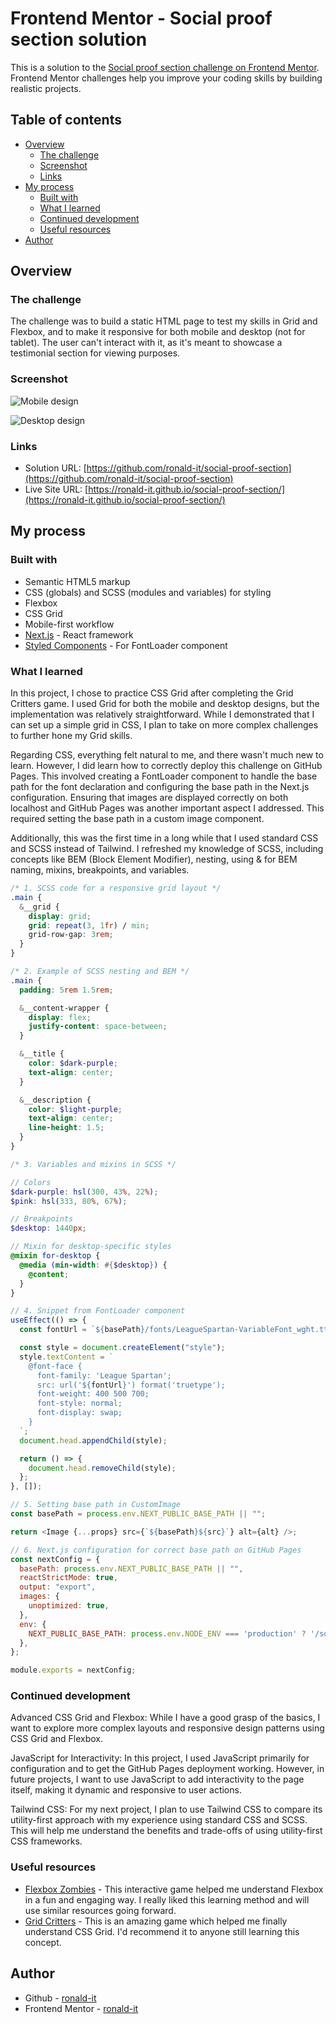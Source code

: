 # Frontend Mentor - Social proof section solution

This is a solution to the [Social proof section challenge on Frontend Mentor](https://www.frontendmentor.io/challenges/social-proof-section-6e0qTv_bA). Frontend Mentor challenges help you improve your coding skills by building realistic projects. 

## Table of contents

- [Overview](#overview)
  - [The challenge](#the-challenge)
  - [Screenshot](#screenshot)
  - [Links](#links)
- [My process](#my-process)
  - [Built with](#built-with)
  - [What I learned](#what-i-learned)
  - [Continued development](#continued-development)
  - [Useful resources](#useful-resources)
- [Author](#author)

## Overview

### The challenge

The challenge was to build a static HTML page to test my skills in Grid and Flexbox, and to make it responsive for both mobile and desktop (not for tablet). The user can't interact with it, as it's meant to showcase a testimonial section for viewing purposes.

### Screenshot

![Mobile design](/public/images/social-proof-section-mobile.png)

![Desktop design](/public/images/social-proof-section-desktop.png)

### Links

- Solution URL: [https://github.com/ronald-it/social-proof-section](https://github.com/ronald-it/social-proof-section)
- Live Site URL: [https://ronald-it.github.io/social-proof-section/](https://ronald-it.github.io/social-proof-section/)

## My process

### Built with

- Semantic HTML5 markup
- CSS (globals) and SCSS (modules and variables) for styling
- Flexbox
- CSS Grid
- Mobile-first workflow
- [Next.js](https://nextjs.org/) - React framework
- [Styled Components](https://styled-components.com/) - For FontLoader component

### What I learned

In this project, I chose to practice CSS Grid after completing the Grid Critters game. I used Grid for both the mobile and desktop designs, but the implementation was relatively straightforward. While I demonstrated that I can set up a simple grid in CSS, I plan to take on more complex challenges to further hone my Grid skills.

Regarding CSS, everything felt natural to me, and there wasn't much new to learn. However, I did learn how to correctly deploy this challenge on GitHub Pages. This involved creating a FontLoader component to handle the base path for the font declaration and configuring the base path in the Next.js configuration. Ensuring that images are displayed correctly on both localhost and GitHub Pages was another important aspect I addressed. This required setting the base path in a custom image component.

Additionally, this was the first time in a long while that I used standard CSS and SCSS instead of Tailwind. I refreshed my knowledge of SCSS, including concepts like BEM (Block Element Modifier), nesting, using & for BEM naming, mixins, breakpoints, and variables.

```css
/* 1. SCSS code for a responsive grid layout */
.main {
  &__grid {
    display: grid;
    grid: repeat(3, 1fr) / min;
    grid-row-gap: 3rem;
  }
}
```

```scss
/* 2. Example of SCSS nesting and BEM */
.main {
  padding: 5rem 1.5rem;

  &__content-wrapper {
    display: flex;
    justify-content: space-between;
  }

  &__title {
    color: $dark-purple;
    text-align: center;
  }

  &__description {
    color: $light-purple;
    text-align: center;
    line-height: 1.5;
  }
}
```

```scss
/* 3. Variables and mixins in SCSS */

// Colors
$dark-purple: hsl(300, 43%, 22%);
$pink: hsl(333, 80%, 67%);

// Breakpoints
$desktop: 1440px;

// Mixin for desktop-specific styles
@mixin for-desktop {
  @media (min-width: #{$desktop}) {
    @content;
  }
}
```

```js
// 4. Snippet from FontLoader component
useEffect(() => {
  const fontUrl = `${basePath}/fonts/LeagueSpartan-VariableFont_wght.ttf`;

  const style = document.createElement("style");
  style.textContent = `
    @font-face {
      font-family: 'League Spartan';
      src: url('${fontUrl}') format('truetype');
      font-weight: 400 500 700;
      font-style: normal;
      font-display: swap;
    }
  `;
  document.head.appendChild(style);

  return () => {
    document.head.removeChild(style);
  };
}, []);
```

```js
// 5. Setting base path in CustomImage
const basePath = process.env.NEXT_PUBLIC_BASE_PATH || "";

return <Image {...props} src={`${basePath}${src}`} alt={alt} />;
```

```js
// 6. Next.js configuration for correct base path on GitHub Pages
const nextConfig = {
  basePath: process.env.NEXT_PUBLIC_BASE_PATH || "",
  reactStrictMode: true,
  output: "export",
  images: {
    unoptimized: true,
  },
  env: {
    NEXT_PUBLIC_BASE_PATH: process.env.NODE_ENV === 'production' ? '/social-proof-section' : '',
  },
};

module.exports = nextConfig;
```

### Continued development

Advanced CSS Grid and Flexbox: While I have a good grasp of the basics, I want to explore more complex layouts and responsive design patterns using CSS Grid and Flexbox.

JavaScript for Interactivity: In this project, I used JavaScript primarily for configuration and to get the GitHub Pages deployment working. However, in future projects, I want to use JavaScript to add interactivity to the page itself, making it dynamic and responsive to user actions.

Tailwind CSS: For my next project, I plan to use Tailwind CSS to compare its utility-first approach with my experience using standard CSS and SCSS. This will help me understand the benefits and trade-offs of using utility-first CSS frameworks.

### Useful resources

- [Flexbox Zombies](https://mastery.games/flexboxzombies/) - This interactive game helped me understand Flexbox in a fun and engaging way. I really liked this learning method and will use similar resources going forward.
- [Grid Critters](https://gridcritters.com/) - This is an amazing game which helped me finally understand CSS Grid. I'd recommend it to anyone still learning this concept.

## Author

- Github - [ronald-it](https://github.com/ronald-it)
- Frontend Mentor - [ronald-it](https://www.frontendmentor.io/profile/ronald-it)